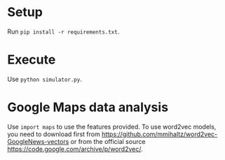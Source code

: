 # Setup
Run `pip install -r requirements.txt`.

# Execute
Use `python simulator.py`.

# Google Maps data analysis
Use `import maps` to use the features provided.
To use word2vec models, you need to download first from https://github.com/mmihaltz/word2vec-GoogleNews-vectors or from the official source https://code.google.com/archive/p/word2vec/.

